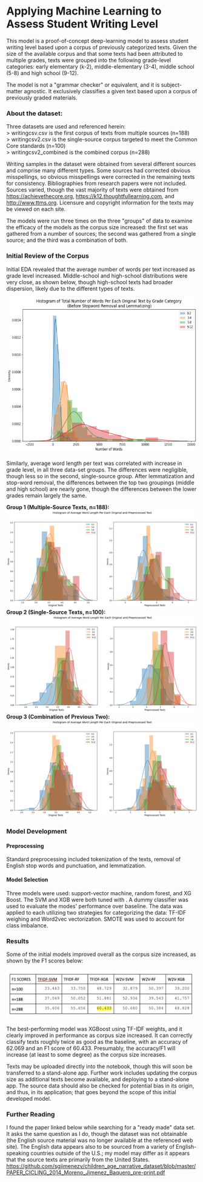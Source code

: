 # Applying Machine Learning to Assess Student Writing Level

This model is a proof-of-concept deep-learning model to assess student writing level based upon a corpus of previously categorized texts. Given the size of the available corpus and that some texts had been attributed to multiple grades, texts were grouped into the following grade-level categories: early elementary (k-2), middle-elementary (3-4), middle school (5-8) and high school (9-12). 

The model is not a "grammar checker" or equivalent, and it is subject-matter agnostic. It exclusively classifies a given text based upon a corpus of previously graded materials. 

### About the dataset:

Three datasets are used and referenced herein: 
<br>> writingcsv.csv is the first corpus of texts from multiple sources (n=188)
<br>> writingcsv2.csv is the single-source corpus targeted to meet the Common Core standards (n=100)
<br>> writingcsv2_combined is the combined corpus (n=288)

Writing samples in the dataset were obtained from several different sources and comprise many different types. Some sources had corrected obvious misspellings, so obvious misspellings were corrected in the remaining texts for consistency. Bibliographies from research papers were not included.  Sources varied, though the vast majority of texts were obtained from https://achievethecore.org, https://k12.thoughtfullearning.com, and http://www.ttms.org. Licensure and copyright information for the texts may be viewed on each site. 

The models were run three times on the three "groups" of data to examine the efficacy of the models as the corpus size increased: the first set was gathered from a number of sources; the second was gathered from a single source; and the third was a combination of both. 

###  Initial Review of the Corpus

Initial EDA revealed that the average number of words per text increased as grade level increased. Middle-school and high-school distributions were very close, as shown below, though high-school texts had broader dispersion, likely due to the different types of texts. 

<img src="https://github.com/jnels13/Screening-Childrens-Writing-Level-With-NLP/blob/main/Source%20Images/3_numwords.png" width="592" height="413">

Similarly, average word length per text was correlated with increase in grade level, in all three data-set groups. The differences were negligible, though less so in the second, single-source group.  After lemmatization and stop-word removal, the differences between the top two groupings (middle and high school) are nearly gone, though the differences between the lower grades remain largely the same.

**Group 1 (Multiple-Source Texts, n=188):**
<img src="https://github.com/jnels13/Screening-Childrens-Writing-Level-With-NLP/blob/main/Source%20Images/1_wordlen.png">
**Group 2 (Single-Source Texts, n=100):**
<img src="https://github.com/jnels13/Screening-Childrens-Writing-Level-With-NLP/blob/main/Source%20Images/2_wordlen.png">
**Group 3 (Combination of Previous Two):** 
<img src="https://github.com/jnels13/Screening-Childrens-Writing-Level-With-NLP/blob/main/Source%20Images/3_wordlen.png">

### Model Development

#### Preprocessing

Standard preprocessing included tokenization of the texts, removal of English stop words and punctuation, and lemmatization. 

#### Model Selection

Three models were used: support-vector machine, random forest, and XG Boost.  The SVM and XGB were both tuned with .  A dummy classifier was used to evaluate the modes' performance over baseline.  The data was applied to each utilizing two strategies for categorizing the data: TF-IDF weighing and Word2vec vectorization.  SMOTE was used to account for class imbalance. 

### Results

Some of the initial models improved overall as the corpus size increased, as shown by the F1 scores below:

<img src="https://github.com/jnels13/Screening-Childrens-Writing-Level-With-NLP/blob/main/Source%20Images/F1_Scores.png">

The best-performing model was XGBoost using TF-IDF weights, and it clearly improved in performance as corpus size increased. It can correctly classify texts roughly twice as good as the baseline, with an accuracy of 62.069 and an F1 score of 60.433. Presumably, the accuracy/F1 will increase (at least to some degree) as the corpus size increases.

Texts may be uploaded directly into the notebook, though this will soon be transferred to a stand-alone app.  Further work includes updating the corpus size as additional texts become available, and deploying to a stand-alone app. The source data should also be checked for potential bias in its origin, and thus, in its application; that goes beyond the scope of this initial developed model.

### Further Reading

I found the paper linked below while searching for a "ready made" data set. It asks the same question as I do, though the dataset was not obtainable (the English source material was no longer available at the referenced web site). The English data appears also to be sourced from a variety of English-speaking countries outside of the U.S.; my model may differ as it appears that the source texts are primarily from the United States.  https://github.com/sgjimenezv/children_age_narrative_dataset/blob/master/PAPER_CICLING_2014_Moreno_Jimenez_Baquero_pre-print.pdf
